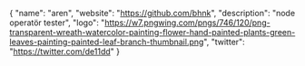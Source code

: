 {
  "name": "aren",
  "website": "https://github.com/bhnk",
  "description": "node operatör tester",
  "logo": "https://w7.pngwing.com/pngs/746/120/png-transparent-wreath-watercolor-painting-flower-hand-painted-plants-green-leaves-painting-painted-leaf-branch-thumbnail.png",
  "twitter": "https://twitter.com/de11dd"
}
